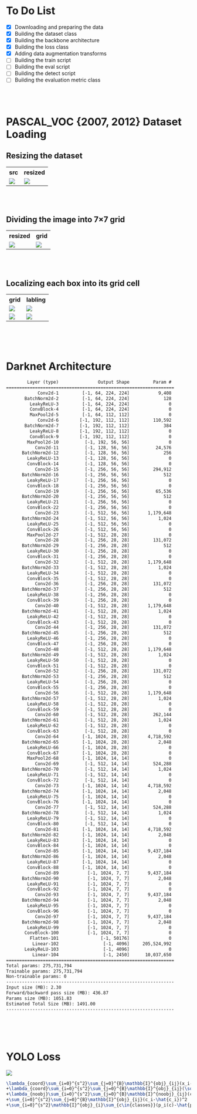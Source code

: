 # To Do List
- [x] Downloading and preparing the data
- [x] Building the dataset class
- [x] Building the backbone architecture
- [x] Building the loss class
- [x] Adding data augmentation transforms
- [ ] Building the train script
- [ ] Building the eval script
- [ ] Building the detect script
- [ ] Building the evaluation metric class

<br><br> 

# PASCAL_VOC {2007, 2012} Dataset Loading

## Resizing the dataset
<table>
    <th>
        src
    </th>
    <th>
        resized
    </th>
    <tr>
        <td><img src="assets/src_img.png"></td>
        <td><img src="assets/resized_img.png"></td>
    </tr>
</table>
<br><br>
    
## Dividing the image into 7×7 grid
<table>
    <th>
        resized
    </th>
    <th>
        grid
    </th>
    <tr>
        <td><img src="assets/resized_img.png"></td>
        <td><img src="assets/grid_img.png"></td>
    </tr>
</table>
<br><br>

## Localizing each box into its grid cell
<table>
    <th>
        grid
    </th>
    <th>
        labling
    </th>
    <tr>
        <td><img src="assets/grid_img.png"></td>
        <td><img src="assets/labeled_img.png"></td>
    </tr>
    <tr>
        <td><img src="assets/labeled_img.png"></td>
        <td><img src="assets/augmented_img.png"></td>
    </tr>
</table>
<br><br><br>


# Darknet Architecture
```html
        Layer (type)               Output Shape         Param #
================================================================
            Conv2d-1         [-1, 64, 224, 224]           9,408
       BatchNorm2d-2         [-1, 64, 224, 224]             128
         LeakyReLU-3         [-1, 64, 224, 224]               0
         ConvBlock-4         [-1, 64, 224, 224]               0
         MaxPool2d-5         [-1, 64, 112, 112]               0
            Conv2d-6        [-1, 192, 112, 112]         110,592
       BatchNorm2d-7        [-1, 192, 112, 112]             384
         LeakyReLU-8        [-1, 192, 112, 112]               0
         ConvBlock-9        [-1, 192, 112, 112]               0
        MaxPool2d-10          [-1, 192, 56, 56]               0
           Conv2d-11          [-1, 128, 56, 56]          24,576
      BatchNorm2d-12          [-1, 128, 56, 56]             256
        LeakyReLU-13          [-1, 128, 56, 56]               0
        ConvBlock-14          [-1, 128, 56, 56]               0
           Conv2d-15          [-1, 256, 56, 56]         294,912
      BatchNorm2d-16          [-1, 256, 56, 56]             512
        LeakyReLU-17          [-1, 256, 56, 56]               0
        ConvBlock-18          [-1, 256, 56, 56]               0
           Conv2d-19          [-1, 256, 56, 56]          65,536
      BatchNorm2d-20          [-1, 256, 56, 56]             512
        LeakyReLU-21          [-1, 256, 56, 56]               0
        ConvBlock-22          [-1, 256, 56, 56]               0
           Conv2d-23          [-1, 512, 56, 56]       1,179,648
      BatchNorm2d-24          [-1, 512, 56, 56]           1,024
        LeakyReLU-25          [-1, 512, 56, 56]               0
        ConvBlock-26          [-1, 512, 56, 56]               0
        MaxPool2d-27          [-1, 512, 28, 28]               0
           Conv2d-28          [-1, 256, 28, 28]         131,072
      BatchNorm2d-29          [-1, 256, 28, 28]             512
        LeakyReLU-30          [-1, 256, 28, 28]               0
        ConvBlock-31          [-1, 256, 28, 28]               0
           Conv2d-32          [-1, 512, 28, 28]       1,179,648
      BatchNorm2d-33          [-1, 512, 28, 28]           1,024
        LeakyReLU-34          [-1, 512, 28, 28]               0
        ConvBlock-35          [-1, 512, 28, 28]               0
           Conv2d-36          [-1, 256, 28, 28]         131,072
      BatchNorm2d-37          [-1, 256, 28, 28]             512
        LeakyReLU-38          [-1, 256, 28, 28]               0
        ConvBlock-39          [-1, 256, 28, 28]               0
           Conv2d-40          [-1, 512, 28, 28]       1,179,648
      BatchNorm2d-41          [-1, 512, 28, 28]           1,024
        LeakyReLU-42          [-1, 512, 28, 28]               0
        ConvBlock-43          [-1, 512, 28, 28]               0
           Conv2d-44          [-1, 256, 28, 28]         131,072
      BatchNorm2d-45          [-1, 256, 28, 28]             512
        LeakyReLU-46          [-1, 256, 28, 28]               0
        ConvBlock-47          [-1, 256, 28, 28]               0
           Conv2d-48          [-1, 512, 28, 28]       1,179,648
      BatchNorm2d-49          [-1, 512, 28, 28]           1,024
        LeakyReLU-50          [-1, 512, 28, 28]               0
        ConvBlock-51          [-1, 512, 28, 28]               0
           Conv2d-52          [-1, 256, 28, 28]         131,072
      BatchNorm2d-53          [-1, 256, 28, 28]             512
        LeakyReLU-54          [-1, 256, 28, 28]               0
        ConvBlock-55          [-1, 256, 28, 28]               0
           Conv2d-56          [-1, 512, 28, 28]       1,179,648
      BatchNorm2d-57          [-1, 512, 28, 28]           1,024
        LeakyReLU-58          [-1, 512, 28, 28]               0
        ConvBlock-59          [-1, 512, 28, 28]               0
           Conv2d-60          [-1, 512, 28, 28]         262,144
      BatchNorm2d-61          [-1, 512, 28, 28]           1,024
        LeakyReLU-62          [-1, 512, 28, 28]               0
        ConvBlock-63          [-1, 512, 28, 28]               0
           Conv2d-64         [-1, 1024, 28, 28]       4,718,592
      BatchNorm2d-65         [-1, 1024, 28, 28]           2,048
        LeakyReLU-66         [-1, 1024, 28, 28]               0
        ConvBlock-67         [-1, 1024, 28, 28]               0
        MaxPool2d-68         [-1, 1024, 14, 14]               0
           Conv2d-69          [-1, 512, 14, 14]         524,288
      BatchNorm2d-70          [-1, 512, 14, 14]           1,024
        LeakyReLU-71          [-1, 512, 14, 14]               0
        ConvBlock-72          [-1, 512, 14, 14]               0
           Conv2d-73         [-1, 1024, 14, 14]       4,718,592
      BatchNorm2d-74         [-1, 1024, 14, 14]           2,048
        LeakyReLU-75         [-1, 1024, 14, 14]               0
        ConvBlock-76         [-1, 1024, 14, 14]               0
           Conv2d-77          [-1, 512, 14, 14]         524,288
      BatchNorm2d-78          [-1, 512, 14, 14]           1,024
        LeakyReLU-79          [-1, 512, 14, 14]               0
        ConvBlock-80          [-1, 512, 14, 14]               0
           Conv2d-81         [-1, 1024, 14, 14]       4,718,592
      BatchNorm2d-82         [-1, 1024, 14, 14]           2,048
        LeakyReLU-83         [-1, 1024, 14, 14]               0
        ConvBlock-84         [-1, 1024, 14, 14]               0
           Conv2d-85         [-1, 1024, 14, 14]       9,437,184
      BatchNorm2d-86         [-1, 1024, 14, 14]           2,048
        LeakyReLU-87         [-1, 1024, 14, 14]               0
        ConvBlock-88         [-1, 1024, 14, 14]               0
           Conv2d-89           [-1, 1024, 7, 7]       9,437,184
      BatchNorm2d-90           [-1, 1024, 7, 7]           2,048
        LeakyReLU-91           [-1, 1024, 7, 7]               0
        ConvBlock-92           [-1, 1024, 7, 7]               0
           Conv2d-93           [-1, 1024, 7, 7]       9,437,184
      BatchNorm2d-94           [-1, 1024, 7, 7]           2,048
        LeakyReLU-95           [-1, 1024, 7, 7]               0
        ConvBlock-96           [-1, 1024, 7, 7]               0
           Conv2d-97           [-1, 1024, 7, 7]       9,437,184
      BatchNorm2d-98           [-1, 1024, 7, 7]           2,048
        LeakyReLU-99           [-1, 1024, 7, 7]               0
       ConvBlock-100           [-1, 1024, 7, 7]               0
         Flatten-101                [-1, 50176]               0
          Linear-102                 [-1, 4096]     205,524,992
       LeakyReLU-103                 [-1, 4096]               0
          Linear-104                 [-1, 2450]      10,037,650
================================================================
Total params: 275,731,794
Trainable params: 275,731,794
Non-trainable params: 0
----------------------------------------------------------------
Input size (MB): 2.30
Forward/backward pass size (MB): 436.87
Params size (MB): 1051.83
Estimated Total Size (MB): 1491.00
----------------------------------------------------------------
```

<br><br><br>

# YOLO Loss

<img src="assets/yolo_loss.png">
<!-- <img src="https://www.bruot.org/tex2img/media/3seT9oQyi2KzaARYGKltEVAfCkEmNaC2AMjoMYEQhcSb/tex2img_equation.svg"> -->

```latex
\lambda_{coord}\sum_{i=0}^{s^2}\sum_{j=0}^{B}\mathbb{I}^{obj}_{ij}(x_i-\hat{x_i})^2+(y_i-\hat{y_i})^2
+\lambda_{coord}\sum_{i=0}^{s^2}\sum_{j=0}^{B}\mathbb{I}^{obj}_{ij}(\sqrt{w_i}-\sqrt{\hat{w_i}})^2+(\sqrt{h_i}-\sqrt{\hat{h_i}})^2
+\lambda_{noobj}\sum_{i=0}^{s^2}\sum_{j=0}^{B}\mathbb{I}^{noobj}_{ij}(c_i-\hat{c_i})^2
+\sum_{i=0}^{s^2}\sum_{j=0}^{B}\mathbb{I}^{obj}_{ij}(c_i-\hat{c_i})^2
+\sum_{i=0}^{s^2}\mathbb{I}^{obj}_{i}\sum_{c\in{classes}}(p_i(c)-\hat{p}_i(c))^2
```